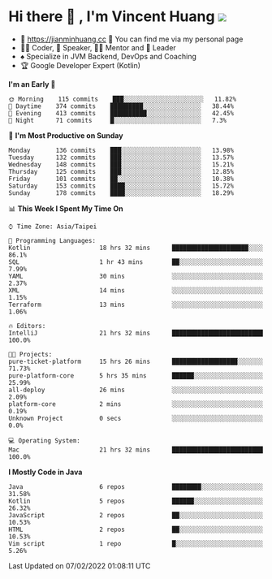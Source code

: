 # Hi there 👋 , I'm Vincent Huang ![](https://komarev.com/ghpvc/?username=Jian-Min-Huang)
- 💎 https://jianminhuang.cc 🙋 You can find me via my personal page
- 👨‍💻 Coder, 🎤 Speaker, 👨‍🏫 Mentor and 🚀 Leader
- ♠️ Specialize in JVM Backend, DevOps and Coaching
- 🏆 Google Developer Expert (Kotlin)

<!--START_SECTION:waka-->
**I'm an Early 🐤** 

```text
🌞 Morning    115 commits    ███░░░░░░░░░░░░░░░░░░░░░░   11.82% 
🌆 Daytime    374 commits    █████████░░░░░░░░░░░░░░░░   38.44% 
🌃 Evening    413 commits    ██████████░░░░░░░░░░░░░░░   42.45% 
🌙 Night      71 commits     █░░░░░░░░░░░░░░░░░░░░░░░░   7.3%

```
📅 **I'm Most Productive on Sunday** 

```text
Monday       136 commits    ███░░░░░░░░░░░░░░░░░░░░░░   13.98% 
Tuesday      132 commits    ███░░░░░░░░░░░░░░░░░░░░░░   13.57% 
Wednesday    148 commits    ███░░░░░░░░░░░░░░░░░░░░░░   15.21% 
Thursday     125 commits    ███░░░░░░░░░░░░░░░░░░░░░░   12.85% 
Friday       101 commits    ██░░░░░░░░░░░░░░░░░░░░░░░   10.38% 
Saturday     153 commits    ████░░░░░░░░░░░░░░░░░░░░░   15.72% 
Sunday       178 commits    ████░░░░░░░░░░░░░░░░░░░░░   18.29%

```


📊 **This Week I Spent My Time On** 

```text
⌚︎ Time Zone: Asia/Taipei

💬 Programming Languages: 
Kotlin                   18 hrs 32 mins      █████████████████████░░░░   86.1% 
SQL                      1 hr 43 mins        ██░░░░░░░░░░░░░░░░░░░░░░░   7.99% 
YAML                     30 mins             ░░░░░░░░░░░░░░░░░░░░░░░░░   2.37% 
XML                      14 mins             ░░░░░░░░░░░░░░░░░░░░░░░░░   1.15% 
Terraform                13 mins             ░░░░░░░░░░░░░░░░░░░░░░░░░   1.06%

🔥 Editors: 
IntelliJ                 21 hrs 32 mins      █████████████████████████   100.0%

🐱‍💻 Projects: 
pure-ticket-platform     15 hrs 26 mins      ██████████████████░░░░░░░   71.73% 
pure-platform-core       5 hrs 35 mins       ██████░░░░░░░░░░░░░░░░░░░   25.99% 
all-deploy               26 mins             ░░░░░░░░░░░░░░░░░░░░░░░░░   2.09% 
platform-core            2 mins              ░░░░░░░░░░░░░░░░░░░░░░░░░   0.19% 
Unknown Project          0 secs              ░░░░░░░░░░░░░░░░░░░░░░░░░   0.0%

💻 Operating System: 
Mac                      21 hrs 32 mins      █████████████████████████   100.0%

```

**I Mostly Code in Java** 

```text
Java                     6 repos             ████████░░░░░░░░░░░░░░░░░   31.58% 
Kotlin                   5 repos             ██████░░░░░░░░░░░░░░░░░░░   26.32% 
JavaScript               2 repos             ██░░░░░░░░░░░░░░░░░░░░░░░   10.53% 
HTML                     2 repos             ██░░░░░░░░░░░░░░░░░░░░░░░   10.53% 
Vim script               1 repo              █░░░░░░░░░░░░░░░░░░░░░░░░   5.26%

```



 Last Updated on 07/02/2022 01:08:11 UTC
<!--END_SECTION:waka-->
